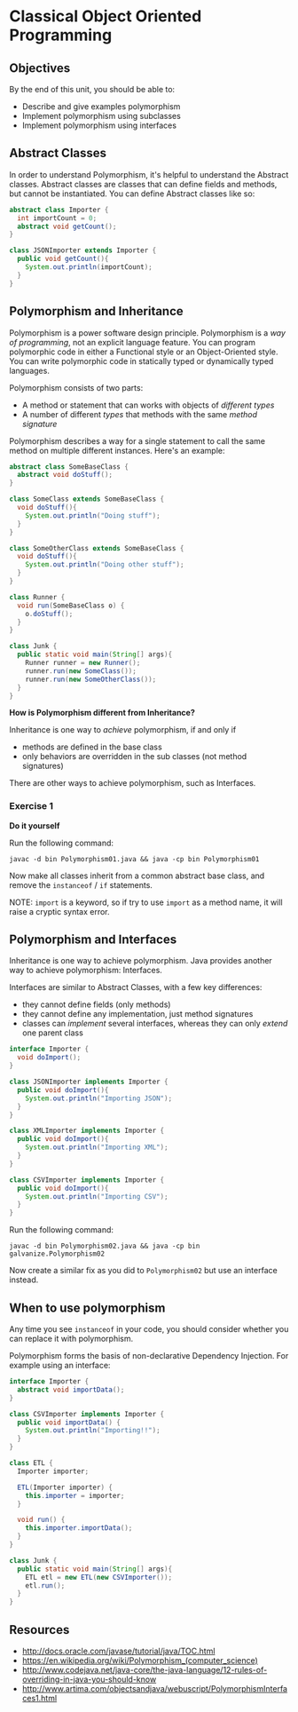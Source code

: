 # Classical Object Oriented Programming

## Objectives

By the end of this unit, you should be able to:

- Describe and give examples polymorphism
- Implement polymorphism using subclasses
- Implement polymorphism using interfaces

## Abstract Classes

In order to understand Polymorphism, it's helpful to understand the Abstract classes.  Abstract classes are classes that can define fields and methods, but cannot be instantiated.  You can define Abstract classes like so:

```java
abstract class Importer {
  int importCount = 0;
  abstract void getCount();
}

class JSONImporter extends Importer {
  public void getCount(){
    System.out.println(importCount);
  }
}
```

## Polymorphism and Inheritance

Polymorphism is a power software design principle.  Polymorphism is a _way of programming_, not an explicit language feature.  You can program polymorphic code in either a Functional style or an Object-Oriented style.  You can write polymorphic code in statically typed or dynamically typed languages.

Polymorphism consists of two parts:

- A method or statement that can works with objects of _different types_
- A number of different _types_ that methods with the same _method signature_

Polymorphism describes a way for a single statement to call the same method on multiple different instances.  Here's an example:

```java
abstract class SomeBaseClass {
  abstract void doStuff();
}

class SomeClass extends SomeBaseClass {
  void doStuff(){
    System.out.println("Doing stuff");
  }
}

class SomeOtherClass extends SomeBaseClass {
  void doStuff(){
    System.out.println("Doing other stuff");
  }
}

class Runner {
  void run(SomeBaseClass o) {
    o.doStuff();
  }
}

class Junk {
  public static void main(String[] args){
    Runner runner = new Runner();
    runner.run(new SomeClass());
    runner.run(new SomeOtherClass());
  }
}
```

**How is Polymorphism different from Inheritance?**

Inheritance is one way to _achieve_ polymorphism, if and only if

- methods are defined in the base class
- only behaviors are overridden in the sub classes (not method signatures)

There are other ways to achieve polymorphism, such as Interfaces.


### Exercise 1
**Do it yourself**

Run the following command:

```
javac -d bin Polymorphism01.java && java -cp bin Polymorphism01
```

Now make all classes inherit from a common abstract base class, and remove the `instanceof` / `if` statements.

NOTE: `import` is a keyword, so if try to use `import` as a method name, it will raise a cryptic syntax error.

## Polymorphism and Interfaces

Inheritance is one way to achieve polymorphism.  Java provides another way to achieve polymorphism: Interfaces.

Interfaces are similar to Abstract Classes, with a few key differences:

- they cannot define fields (only methods)
- they cannot define any implementation, just method signatures
- classes can _implement_ several interfaces, whereas they can only _extend_ one parent class

```java
interface Importer {
  void doImport();
}

class JSONImporter implements Importer {
  public void doImport(){
    System.out.println("Importing JSON");
  }
}

class XMLImporter implements Importer {
  public void doImport(){
    System.out.println("Importing XML");
  }
}

class CSVImporter implements Importer {
  public void doImport(){
    System.out.println("Importing CSV");
  }
}
```

Run the following command:

```
javac -d bin Polymorphism02.java && java -cp bin galvanize.Polymorphism02
```

Now create a similar fix as you did to `Polymorphism02` but use an interface instead.

## When to use polymorphism

Any time you see `instanceof` in your code, you should consider whether you can replace it with polymorphism.

Polymorphism forms the basis of non-declarative Dependency Injection.  For example using an interface:

```java
interface Importer {
  abstract void importData();
}

class CSVImporter implements Importer {
  public void importData() {
    System.out.println("Importing!!");
  }
}

class ETL {
  Importer importer;

  ETL(Importer importer) {
    this.importer = importer;
  }

  void run() {
    this.importer.importData();
  }
}

class Junk {
  public static void main(String[] args){
    ETL etl = new ETL(new CSVImporter());
    etl.run();
  }
}
```

## Resources

- http://docs.oracle.com/javase/tutorial/java/TOC.html
- https://en.wikipedia.org/wiki/Polymorphism_(computer_science)
- http://www.codejava.net/java-core/the-java-language/12-rules-of-overriding-in-java-you-should-know
- http://www.artima.com/objectsandjava/webuscript/PolymorphismInterfaces1.html
